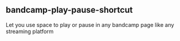 ## bandcamp-play-pause-shortcut

Let you use space to play or pause in any bandcamp page like any streaming platform
